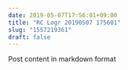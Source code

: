 ```yaml
---
date: 2019-05-07T17:56:01+09:00
title: "RC Logr 20190507 175601"
slug: "1557219361"
draft: false
---
```


Post content in markdown format
